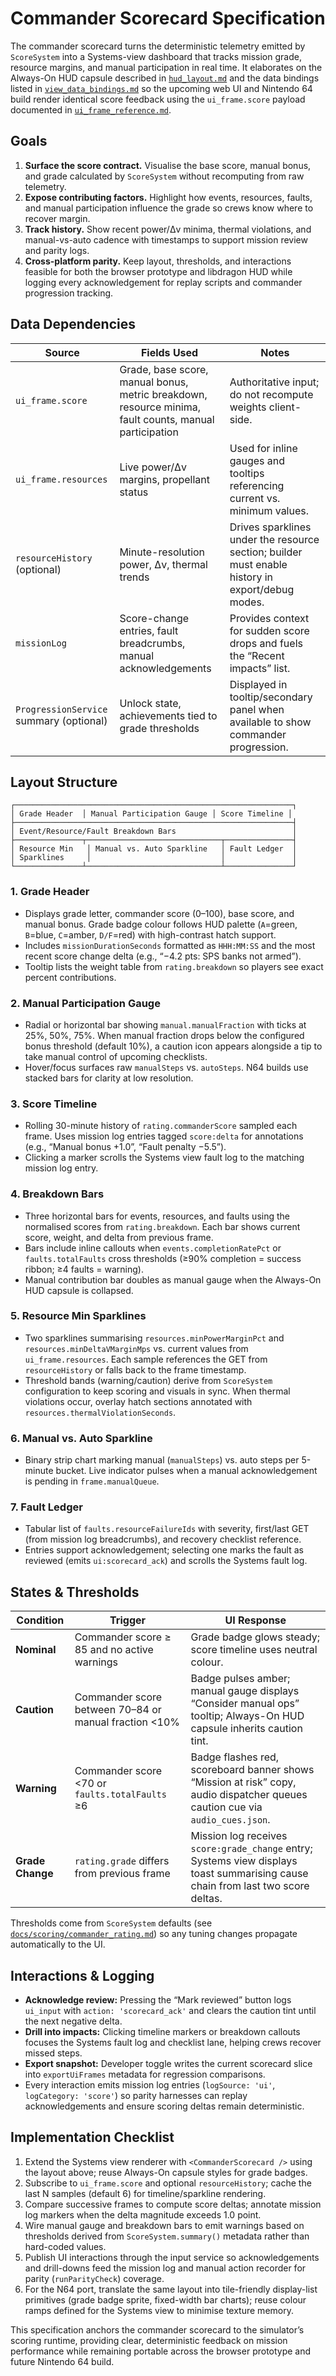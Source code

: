 # Commander Scorecard Specification

The commander scorecard turns the deterministic telemetry emitted by
`ScoreSystem` into a Systems-view dashboard that tracks mission grade,
resource margins, and manual participation in real time. It elaborates on
the Always-On HUD capsule described in [`hud_layout.md`](hud_layout.md)
and the data bindings listed in
[`view_data_bindings.md`](view_data_bindings.md) so the upcoming web UI
and Nintendo 64 build render identical score feedback using the
`ui_frame.score` payload documented in
[`ui_frame_reference.md`](ui_frame_reference.md).

## Goals

1. **Surface the score contract.** Visualise the base score, manual
   bonus, and grade calculated by `ScoreSystem` without recomputing from
   raw telemetry.
2. **Expose contributing factors.** Highlight how events, resources,
   faults, and manual participation influence the grade so crews know
   where to recover margin.
3. **Track history.** Show recent power/Δv minima, thermal violations,
   and manual-vs-auto cadence with timestamps to support mission review
   and parity logs.
4. **Cross-platform parity.** Keep layout, thresholds, and interactions
   feasible for both the browser prototype and libdragon HUD while
   logging every acknowledgement for replay scripts and commander
   progression tracking.

## Data Dependencies

| Source | Fields Used | Notes |
| --- | --- | --- |
| `ui_frame.score` | Grade, base score, manual bonus, metric breakdown, resource minima, fault counts, manual participation | Authoritative input; do not recompute weights client-side. |
| `ui_frame.resources` | Live power/Δv margins, propellant status | Used for inline gauges and tooltips referencing current vs. minimum values. |
| `resourceHistory` (optional) | Minute-resolution power, Δv, thermal trends | Drives sparklines under the resource section; builder must enable history in export/debug modes. |
| `missionLog` | Score-change entries, fault breadcrumbs, manual acknowledgements | Provides context for sudden score drops and fuels the “Recent impacts” list. |
| `ProgressionService` summary (optional) | Unlock state, achievements tied to grade thresholds | Displayed in tooltip/secondary panel when available to show commander progression. |

## Layout Structure

```
┌──────────────────────────────────────────────────────────────┐
│ Grade Header  │ Manual Participation Gauge │ Score Timeline │
├──────────────────────────────────────────────────────────────┤
│ Event/Resource/Fault Breakdown Bars                          │
├───────────────┬──────────────────────────────┬───────────────┤
│ Resource Min   │ Manual vs. Auto Sparkline   │ Fault Ledger  │
│ Sparklines     │                             │               │
└───────────────┴──────────────────────────────┴───────────────┘
```

### 1. Grade Header
- Displays grade letter, commander score (0–100), base score, and manual
  bonus. Grade badge colour follows HUD palette (`A`=green, `B`=blue,
  `C`=amber, `D/F`=red) with high-contrast hatch support.
- Includes `missionDurationSeconds` formatted as `HHH:MM:SS` and the
  most recent score change delta (e.g., “−4.2 pts: SPS banks not armed”).
- Tooltip lists the weight table from `rating.breakdown` so players see
  exact percent contributions.

### 2. Manual Participation Gauge
- Radial or horizontal bar showing `manual.manualFraction` with ticks at
  25%, 50%, 75%. When manual fraction drops below the configured bonus
  threshold (default 10%), a caution icon appears alongside a tip to
  take manual control of upcoming checklists.
- Hover/focus surfaces raw `manualSteps` vs. `autoSteps`. N64 builds use
  stacked bars for clarity at low resolution.

### 3. Score Timeline
- Rolling 30-minute history of `rating.commanderScore` sampled each
  frame. Uses mission log entries tagged `score:delta` for annotations
  (e.g., “Manual bonus +1.0”, “Fault penalty −5.5”).
- Clicking a marker scrolls the Systems view fault log to the matching
  mission log entry.

### 4. Breakdown Bars
- Three horizontal bars for events, resources, and faults using the
  normalised scores from `rating.breakdown`. Each bar shows current
  score, weight, and delta from previous frame.
- Bars include inline callouts when `events.completionRatePct` or
  `faults.totalFaults` cross thresholds (≥90% completion = success
  ribbon; ≥4 faults = warning).
- Manual contribution bar doubles as manual gauge when the Always-On HUD
  capsule is collapsed.

### 5. Resource Min Sparklines
- Two sparklines summarising `resources.minPowerMarginPct` and
  `resources.minDeltaVMarginMps` vs. current values from
  `ui_frame.resources`. Each sample references the GET from
  `resourceHistory` or falls back to the frame timestamp.
- Threshold bands (warning/caution) derive from `ScoreSystem`
  configuration to keep scoring and visuals in sync. When thermal
  violations occur, overlay hatch sections annotated with
  `resources.thermalViolationSeconds`.

### 6. Manual vs. Auto Sparkline
- Binary strip chart marking manual (`manualSteps`) vs. auto steps per
  5-minute bucket. Live indicator pulses when a manual acknowledgement is
  pending in `frame.manualQueue`.

### 7. Fault Ledger
- Tabular list of `faults.resourceFailureIds` with severity, first/last
  GET (from mission log breadcrumbs), and recovery checklist reference.
- Entries support acknowledgement; selecting one marks the fault as
  reviewed (emits `ui:scorecard_ack`) and scrolls the Systems fault log.

## States & Thresholds

| Condition | Trigger | UI Response |
| --- | --- | --- |
| **Nominal** | Commander score ≥ 85 and no active warnings | Grade badge glows steady; score timeline uses neutral colour. |
| **Caution** | Commander score between 70–84 or manual fraction <10% | Badge pulses amber; manual gauge displays “Consider manual ops” tooltip; Always-On HUD capsule inherits caution tint. |
| **Warning** | Commander score <70 or `faults.totalFaults` ≥6 | Badge flashes red, scoreboard banner shows “Mission at risk” copy, audio dispatcher queues caution cue via `audio_cues.json`. |
| **Grade Change** | `rating.grade` differs from previous frame | Mission log receives `score:grade_change` entry; Systems view displays toast summarising cause chain from last two score deltas. |

Thresholds come from `ScoreSystem` defaults (see
[`docs/scoring/commander_rating.md`](../scoring/commander_rating.md)) so
any tuning changes propagate automatically to the UI.

## Interactions & Logging

- **Acknowledge review:** Pressing the “Mark reviewed” button logs
  `ui_input` with `action: 'scorecard_ack'` and clears the caution tint
  until the next negative delta.
- **Drill into impacts:** Clicking timeline markers or breakdown callouts
  focuses the Systems fault log and checklist lane, helping crews recover
  missed steps.
- **Export snapshot:** Developer toggle writes the current scorecard
  slice into `exportUiFrames` metadata for regression comparisons.
- Every interaction emits mission log entries (`logSource: 'ui'`,
  `logCategory: 'score'`) so parity harnesses can replay acknowledgements
  and ensure scoring deltas remain deterministic.

## Implementation Checklist

1. Extend the Systems view renderer with `<CommanderScorecard />` using
   the layout above; reuse Always-On capsule styles for grade badges.
2. Subscribe to `ui_frame.score` and optional `resourceHistory`; cache
   the last N samples (default 6) for timeline/sparkline rendering.
3. Compare successive frames to compute score deltas; annotate mission
   log markers when the delta magnitude exceeds 1.0 point.
4. Wire manual gauge and breakdown bars to emit warnings based on
   thresholds derived from `ScoreSystem.summary()` metadata rather than
   hard-coded values.
5. Publish UI interactions through the input service so acknowledgements
   and drill-downs feed the mission log and manual action recorder for
   parity (`runParityCheck`) coverage.
6. For the N64 port, translate the same layout into tile-friendly
   display-list primitives (grade badge sprite, fixed-width bar charts);
   reuse colour ramps defined for the Systems view to minimise texture
   memory.

This specification anchors the commander scorecard to the simulator’s
scoring runtime, providing clear, deterministic feedback on mission
performance while remaining portable across the browser prototype and
future Nintendo 64 build.
